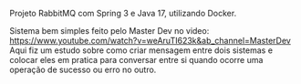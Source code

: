Projeto RabbitMQ com Spring 3 e Java 17, utilizando Docker.

Sistema bem simples feito pelo Master Dev no video: https://www.youtube.com/watch?v=weAruTI623k&ab_channel=MasterDev
Aqui fiz um estudo sobre como criar mensagem entre dois sistemas e colocar eles em pratica para conversar entre si quando ocorre uma operação de sucesso ou erro no outro.
